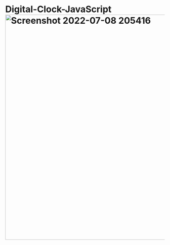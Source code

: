 # Digital-Clock-JavaScript<img width="713" alt="Screenshot 2022-07-08 205416" src="https://user-images.githubusercontent.com/52817694/178045005-92236273-6c5d-4f3b-90ee-270405c57651.png">
